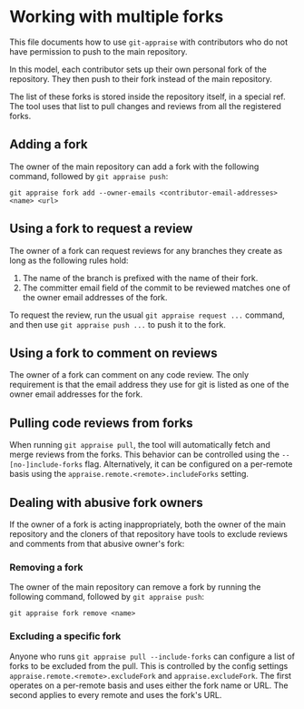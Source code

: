# Working with multiple forks

This file documents how to use `git-appraise` with contributors who do not have
permission to push to the main repository.

In this model, each contributor sets up their own personal fork of the
repository. They then push to their fork instead of the main repository.

The list of these forks is stored inside the repository itself, in a special
ref. The tool uses that list to pull changes and reviews from all the
registered forks.

## Adding a fork

The owner of the main repository can add a fork with the following command,
followed by `git appraise push`:

```shell
git appraise fork add --owner-emails <contributor-email-addresses> <name> <url>
```

## Using a fork to request a review

The owner of a fork can request reviews for any branches they create as long as
the following rules hold:

1. The name of the branch is prefixed with the name of their fork.
2. The committer email field of the commit to be reviewed matches
   one of the owner email addresses of the fork.

To request the review, run the usual `git appraise request ...` command, and
then use `git appraise push ...` to push it to the fork.

## Using a fork to comment on reviews

The owner of a fork can comment on any code review. The only requirement is
that the email address they use for git is listed as one of the owner email
addresses for the fork.

## Pulling code reviews from forks

When running `git appraise pull`, the tool will automatically fetch and merge
reviews from the forks. This behavior can be controlled using the
`--[no-]include-forks` flag. Alternatively, it can be configured on a
per-remote basis using the `appraise.remote.<remote>.includeForks` setting.

## Dealing with abusive fork owners

If the owner of a fork is acting inappropriately, both the owner of the main
repository and the cloners of that repository have tools to exclude reviews and
comments from that abusive owner's fork:

### Removing a fork

The owner of the main repository can remove a fork by running the following
command, followed by `git appraise push`:

```shell
git appraise fork remove <name>
```

### Excluding a specific fork

Anyone who runs `git appraise pull --include-forks` can configure a list of
forks to be excluded from the pull. This is controlled by the config settings
`appraise.remote.<remote>.excludeFork` and `appraise.excludeFork`. The first
operates on a per-remote basis and uses either the fork name or URL. The second
applies to every remote and uses the fork's URL.
